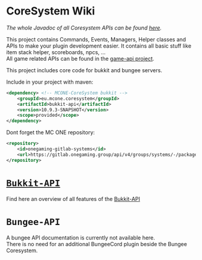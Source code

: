 # CoreSystem Wiki

*The whole Javadoc of all Coresystem APIs can be found [here](https://systems.gitlab.onegaming.group/coresystem/).*

This project contains Commands, Events, Managers, Helper classes and APIs to make your plugin development easier.
It contains all basic stuff like item stack helper, scoreboards, npcs, ...   
All game related APIs can be found in the [game-api project](https://gitlab.onemgaming.group/systems/gameapi).

This project includes core code for bukkit and bungee servers.   

Include in your project with maven:
```xml
<dependency> <!-- MCONE-CoreSystem bukkit -->
    <groupId>eu.mcone.coresystem</groupId>
    <artifactId>bukkit-api</artifactId>
    <version>10.9.3-SNAPSHOT</version>
    <scope>provided</scope>
</dependency>
```
Dont forget the MC ONE repository:
```xml
<repository>
    <id>onegaming-gitlab-systems</id>
    <url>https://gitlab.onegaming.group/api/v4/groups/systems/-/packages/maven</url>
</repository>
```



# [`Bukkit-API`](./bukkit/home)

Find here an overview of all features of the [Bukkit-API](./bukkit/home)

# `Bungee-API`

A bungee API documentation is currently not available here.   
There is no need for an additional BungeeCord plugin beside the Bungee Coresystem. 